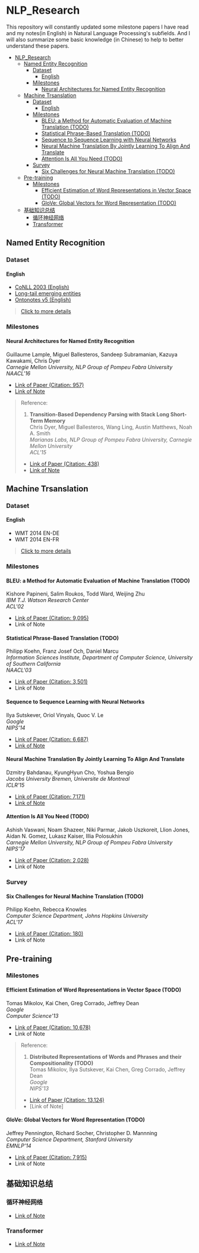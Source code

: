 # NLP_Research
This repository will constantly updated some milestone papers I have read and my notes(in English) in Natural Language Processing's subfields. And I will also summarize some basic knowledge (in Chinese) to help to better understand these papers.

* [NLP\_Research](#nlp_research)
  * [Named Entity Recognition](#named-entity-recognition)
    * [Dataset](#dataset)
      * [English](#english)
    * [Milestones](#milestones)
      * [Neural Architectures for Named Entity Recognition](#neural-architectures-for-named-entity-recognition)
  * [Machine Trsanslation](#machine-trsanslation)
    * [Dataset](#dataset-1)
      * [English](#english-1)
    * [Milestones](#milestones-1)
      * [BLEU: a Method for Automatic Evaluation of Machine Translation (TODO)](#bleu-a-method-for-automatic-evaluation-of-machine-translation-todo)
      * [Statistical Phrase\-Based Translation (TODO)](#statistical-phrase-based-translation-todo)
      * [Sequence to Sequence Learning with Neural Networks](#sequence-to-sequence-learning-with-neural-networks)
      * [Neural Machine Translation By Jointly Learning To Align And Translate](#neural-machine-translation-by-jointly-learning-to-align-and-translate)
      * [Attention Is All You Need (TODO)](#attention-is-all-you-need-todo)
    * [Survey](#survey)
      * [Six Challenges for Neural Machine Translation (TODO)](#six-challenges-for-neural-machine-translation-todo)
  * [Pre\-training](#pre-training)
    * [Milestones](#milestones-2)
      * [Efficient Estimation of Word Representations in Vector Space (TODO)](#efficient-estimation-of-word-representations-in-vector-space-todo)
      * [GloVe: Global Vectors for Word Representation (TODO)](#glove-global-vectors-for-word-representation-todo)
  * [基础知识总结](#%E5%9F%BA%E7%A1%80%E7%9F%A5%E8%AF%86%E6%80%BB%E7%BB%93)
    * [循环神经网络](#%E5%BE%AA%E7%8E%AF%E7%A5%9E%E7%BB%8F%E7%BD%91%E7%BB%9C)
    * [Transformer](#transformer)

## Named Entity Recognition
### Dataset
#### English
- [CoNLL 2003 (English)](http://www.aclweb.org/anthology/W03-0419.pdf)
- [Long-tail emerging entities](http://aclweb.org/anthology/W17-4418)
- [Ontonotes v5 (English)](https://catalog.ldc.upenn.edu/docs/LDC2013T19/OntoNotes-Release-5.0.pdf)

> [Click to more details](https://github.com/sebastianruder/NLP-progress/blob/master/english/named_entity_recognition.md)

### Milestones
#### Neural Architectures for Named Entity Recognition  
 Guillaume Lample, Miguel Ballesteros, Sandeep Subramanian, Kazuya Kawakami, Chris Dyer  
 *Carnegie Mellon University, NLP Group of Pompeu Fabra University*  
 *NAACL'16*

 - [Link of Paper (Citation: 957)](https://arxiv.org/abs/1603.01360)
 - [Link of Note](https://adacheng.github.io/paper_note/2019/05/05/Neural-Architectures-for-Named-Entity-Recognition/)

> Reference:  
> 1. __Transition-Based Dependency Parsing with Stack Long Short-Term Memory__  
> Chris Dyer, Miguel Ballesteros, Wang Ling, Austin Matthews, Noah A. Smith  
> *Marianas Labs, NLP Group of Pompeu Fabra University, Carnegie Mellon University*  
> *ACL'15*
> 
>  - [Link of Paper (Citation: 438)](https://arxiv.org/abs/1505.08075)
>  - [Link of Note](https://adacheng.github.io/paper_note/2019/05/05/Transition-Based-Dependency-Parsing-with-Stack-Long-Short-Term-Memory/)

## Machine Trsanslation
### Dataset
#### English
- WMT 2014 EN-DE
- WMT 2014 EN-FR

> [Click to more details](https://github.com/sebastianruder/NLP-progress/blob/master/english/machine_translation.md)

### Milestones
#### BLEU: a Method for Automatic Evaluation of Machine Translation (TODO)
  Kishore Papineni, Salim Roukos, Todd Ward, Weijing Zhu  
 *IBM T.J. Watson Research Center*  
 *ACL'02*

 - [Link of Paper (Citation: 9,095)](https://dl.acm.org/citation.cfm?id=1073135)
 - Link of Note

#### Statistical Phrase-Based Translation (TODO)
  Philipp Koehn, Franz Josef Och, Daniel Marcu  
 *Information Sciences Institute, Department of Computer Science, University of Southern California*  
 *NAACL'03*

 - [Link of Paper (Citation: 3,501)](https://dl.acm.org/citation.cfm?id=1073462)
 - Link of Note

#### Sequence to Sequence Learning with Neural Networks
  Ilya Sutskever, Oriol Vinyals, Quoc V. Le  
 *Google*  
 *NIPS'14*

 - [Link of Paper (Citation: 6,687)](https://arxiv.org/abs/1409.3215)
 - [Link of Note](https://adacheng.github.io/paper_note/2019/06/11/Sequence-to-Sequence-Learning-with-Neural-Networks/)

#### Neural Machine Translation By Jointly Learning To Align And Translate
  Dzmitry Bahdanau, KyungHyun Cho, Yoshua Bengio  
 *Jacobs University Bremen, Universite de Montreal*  
 *ICLR'15*

 - [Link of Paper (Citation: 7,171)](https://arxiv.org/abs/1409.0473)
 - [Link of Note](https://adacheng.github.io/paper_note/2019/06/13/Neural-Machine-Traslation-By-Jointly-Learning-To-Align-And-Translate/)

#### Attention Is All You Need (TODO)
  Ashish Vaswani, Noam Shazeer, Niki Parmar, Jakob Uszkoreit, Llion Jones, Aidan N. Gomez, Lukasz Kaiser, Illia Polosukhin  
 *Carnegie Mellon University, NLP Group of Pompeu Fabra University*  
 *NIPS'17*

 - [Link of Paper (Citation: 2,028)](https://arxiv.org/abs/1706.03762)
 - Link of Note
 
### Survey
#### Six Challenges for Neural Machine Translation (TODO)
  Philipp Koehn, Rebecca Knowles   
 *Computer Science Department, Johns Hopkins University*  
 *ACL'17*

 - [Link of Paper (Citation: 180)](https://arxiv.org/abs/1706.03872)
 - Link of Note

## Pre-training
### Milestones
#### Efficient Estimation of Word Representations in Vector Space (TODO)
  Tomas Mikolov, Kai Chen, Greg Corrado, Jeffrey Dean  
 *Google*  
 *Computer Science'13*

 - [Link of Paper (Citation: 10,678)](https://arxiv.org/abs/1301.3781)
 - Link of Note

> Reference:  
> 1. __Distributed Representations of Words and Phrases and their Compositionality (TODO)__  
> Tomas Mikolov, Ilya Sutskever, Kai Chen, Greg Corrado, Jeffrey Dean  
> *Google*  
> *NIPS'13*
> 
>  - [Link of Paper (Citation: 13,124)](http://papers.nips.cc/paper/5021-distributed-representations-of-words-andphrases)
>  - [Link of Note]

#### GloVe: Global Vectors for Word Representation (TODO)
  Jeffrey Pennington, Richard Socher, Christopher D. Mannning  
 *Computer Science Department, Stanford University*  
 *EMNLP'14*

 - [Link of Paper (Citation: 7,915)](https://www.aclweb.org/anthology/D14-1162)
 - Link of Note

## 基础知识总结
### 循环神经网络
- [Link of Note](https://github.com/AdaCheng/Research_Notes/blob/master/Notes/%E5%BE%AA%E7%8E%AF%E7%A5%9E%E7%BB%8F%E7%BD%91%E7%BB%9C/RNN/RNN.md)
### Transformer
- [Link of Note](https://github.com/AdaCheng/Research_Notes/blob/master/Notes/Transformer/Transformer.md)

